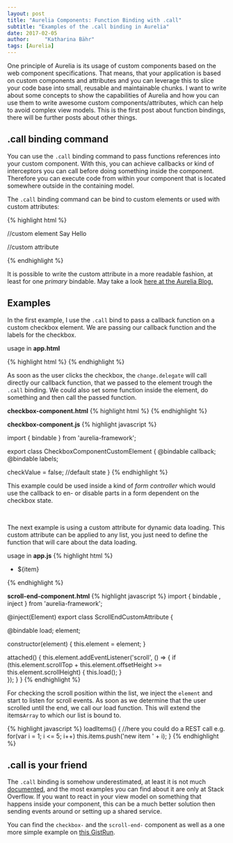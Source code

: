 ```yaml
---
layout: post
title: "Aurelia Components: Function Binding with .call"
subtitle: "Examples of the .call binding in Aurelia"
date: 2017-02-05
author:     "Katharina Bähr"
tags: [Aurelia]
---
```



<span class="dropcap">O</span>ne principle of Aurelia is its usage of custom components based on the web component specifications. That means, that your application is based on custom components and attributes
 and you can leverage this to slice your code base into small, reusable and maintainable chunks. I want to write about some concepts to show the capabilities of 
Aurelia and how you can use them to write awesome custom components/attributes, which can help to avoid complex view models. 
This is the first post about function bindings, there will be further posts about other things.

<h2>.call binding command</h2>

You can use the <code>.call</code> binding command to pass functions references into your custom component. With this, you can achieve callbacks or kind of interceptors you 
can call before doing something inside the component. Therefore you can execute code from within your component that is located somewhere outside in the containing model. 

The <code>.call</code> binding command can be bind to custom elements or used with custom attributes:

{% highlight html %}

//custom element
<button-component my-binable-name.call="callback()">Say Hello</button>

//custom attribute
<div my-attribute.call="my-bindable-name.call:callback()"></my-button>

{% endhighlight %} 

It is possible to write the custom attribute in a more readable fashion, at least for one <em>primary</em> bindable.
May take a look <a href="http://blog.aurelia.io/2017/01/12/new-aurelia-features-and-release-notes-1-12-2017/">here at the Aurelia Blog.</a>


<h2>Examples</h2>

In the first example, I use the <code>.call</code> bind to pass a callback function on a custom checkbox element.
We are passing our callback function and the labels for the checkbox.

usage in **app.html**

{% highlight html %}
<checkbox-component callback.call="checkboxToggle()" labels.bind="{ true : 'checked', false: 'not checked'}"></checkbox-component>
{% endhighlight %} 

As soon as the user clicks the checkbox, the <code>change.delegate</code> will call directly our callback function, that we passed to the element
trough the <code>.call</code> binding. We could also set some function inside the element, do something and then call the passed function.

**checkbox-component.html**
{% highlight html %}
<template>
  <input type="checkbox" checked.bind="checkValue" change.delegate="callback()"> ${labels[checkValue]}
</template>
{% endhighlight %} 


**checkbox-component.js**
{% highlight javascript %}

import { bindable } from 'aurelia-framework';

export class CheckboxComponentCustomElement {
  @bindable callback;
  @bindable labels;
  
  checkValue = false; //default state
}
{% endhighlight %} 

This example could be used inside a kind of <em>form controller</em> which would use the callback to en- or disable parts in a form dependent on the checkbox state.


<br/>

The next example is using a custom attribute for dynamic data loading.
This custom attribute can be applied to any list, you just need to define the function that will care about the data loading.

usage in **app.js**
{% highlight html %}
 <ul scroll-end="load.call:loadItems()" class="list">
    <li repeat.for="item of items">
      ${item}
    </li>
  </ul>
{% endhighlight %} 


**scroll-end-component.html**
{% highlight javascript %}
import { bindable , inject } from 'aurelia-framework';

@inject(Element)
export class ScrollEndCustomAttribute {
  
  @bindable load;
  element;
  
  constructor(element) {
    this.element = element;
  }
  
  attached() {
    this.element.addEventListener('scroll', () => {
        if (this.element.scrollTop + this.element.offsetHeight >= this.element.scrollHeight) {
            this.load();
        }  
    });
  }
}
{% endhighlight %}

For checking the scroll position within the list, we inject the <code>element</code> and start to listen for scroll events.
As soon as we determine that the user scrolled until the end, we call our load function. This will extend the items<code>Array</code>
to which our list is bound to. 

{% highlight javascript %}
loadItems() {
  //here you could do a REST call e.g.
  for(var i = 1; i <= 5; i++)
  this.items.push('new item ' + i);
}
{% endhighlight %}


<h2>.call is your friend</h2>

The <code>.call</code> binding is somehow underestimated, at least it is not much <a href="http://aurelia.io/hub.html#/doc/article/aurelia/framework/latest/cheat-sheet/5">documented</a>, and the most examples you can find about it are only at Stack Overflow. If you want to react in your view model on something that happens inside your component, 
this can be a much better solution then sending events around or setting up a shared service.

You can find the <code>checkbox-</code> and the <code>scroll-end-</code> component as well as a one more simple example on <a href="https://gist.run/?id=a556aec0c3c4aee1545b80ed9ffc7d3e">this GistRun</a>.
